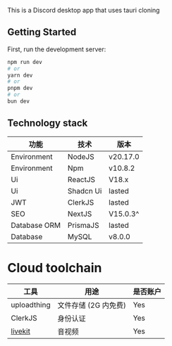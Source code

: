 This is a Discord desktop app that uses tauri cloning

## Getting Started

First, run the development server:

```bash
npm run dev
# or
yarn dev
# or
pnpm dev
# or
bun dev
```

## Technology stack

| 功能         | 技术      | 版本     |
| ------------ | --------- | -------- |
| Environment  | NodeJS    | v20.17.0 |
| Environment  | Npm       | v10.8.2  |
| Ui           | ReactJS   | V18.x    |
| Ui           | Shadcn Ui | lasted   |
| JWT          | ClerkJS   | lasted   |
| SEO          | NextJS    | V15.0.3^ |
| Database ORM | PrismaJS  | lasted   |
| Database     | MySQL     | v8.0.0   |

# Cloud toolchain

| 工具                                | 用途                 | 是否账户 |
| ----------------------------------- | -------------------- | -------- |
| uploadthing                         | 文件存储 (2G 内免费) | Yes      |
| ClerkJS                             | 身份认证             | Yes      |
| [livekit](https://cloud.livekit.io) | 音视频               | Yes      |
